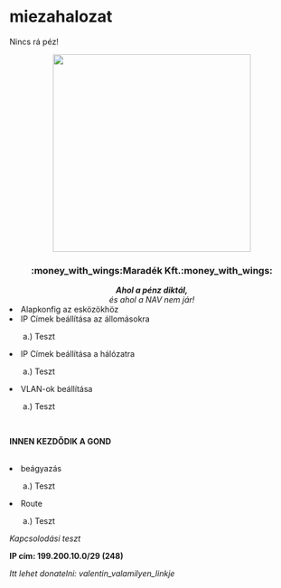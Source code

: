 # miezahalozat
Nincs rá péz!

<div align="center">
  <kbd><img src="https://mavsocial.com/wp-content/uploads/2017/10/Showering-in-money-GIF.gif" width="350px"/></kbd>
  <h3>:money_with_wings:Maradék Kft.:money_with_wings:</h3>
  <i><b>Ahol a pénz diktál,</b></i>
  <br>
  <i>és ahol a NAV nem jár!</i>
  <br>
</div>

<div align="left">
  <li>Alapkonfig az esközökhöz</li>
  <li>IP Címek beállítása az állomásokra</li>
      <ul>a.) Teszt</ul>
  <li>IP Címek beállítása a hálózatra</li>
      <ul> a.) Teszt</ul>
  <li>VLAN-ok beállítása</li>
      <ul>a.) Teszt</ul>
<br>
<p><b>INNEN KEZDŐDIK A GOND</b></p>
<br>
  <li>beágyazás</li>
      <ul>a.) Teszt</ul>
  <li>Route</li>
      <ul>a.) Teszt</ul>
 </div>

<i>Kapcsolodási teszt</i>

<b>IP cím: 199.200.10.0/29 (248)</b>


<i>Itt lehet donatelni:</i>
<i>valentin_valamilyen_linkje</i>
